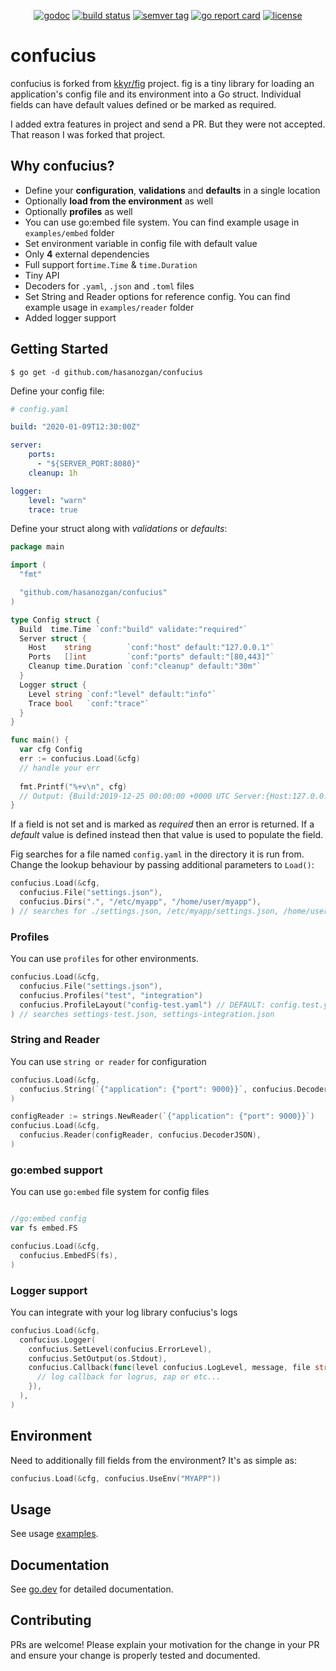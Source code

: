 <p align="center">
    <a href="https://pkg.go.dev/github.com/hasanozgan/confucius?tab=doc"><img src="https://img.shields.io/badge/go.dev-reference-007d9c?logo=go&logoColor=white" alt="godoc" title="godoc"/></a>
    <a href="https://travis-ci.org/hasanozgan/confucius"><img src="https://travis-ci.org/hasanozgan/confucius.svg?branch=master" alt="build status" title="build status"/></a>
    <a href="https://github.com/hasanozgan/confucius/releases"><img src="https://img.shields.io/github/v/tag/hasanozgan/confucius" alt="semver tag" title="semver tag"/></a>
    <a href="https://goreportcard.com/report/github.com/hasanozgan/confucius"><img src="https://goreportcard.com/badge/github.com/hasanozgan/confucius" alt="go report card" title="go report card"/></a>
    <a href="https://github.com/hasanozgan/confucius/blob/master/LICENSE"><img src="https://img.shields.io/github/license/hasanozgan/confucius" alt="license" title="license"/></a>
</p>

# confucius

confucius is forked from [kkyr/fig](github.com/kkyr/fig) project. fig is a tiny library for loading an application's config file and its environment into a Go struct. Individual fields can have default values defined or be marked as required.

I added extra features in project and send a PR. But they were not accepted. That reason I was forked that project.

## Why confucius?

- Define your **configuration**, **validations** and **defaults** in a single location
- Optionally **load from the environment** as well
- Optionally **profiles** as well
- You can use go:embed file system. You can find example usage in `examples/embed` folder
- Set environment variable in config file with default value
- Only **4** external dependencies
- Full support for`time.Time` & `time.Duration`
- Tiny API
- Decoders for `.yaml`, `.json` and `.toml` files
- Set String and Reader options for reference config. You can find example usage in `examples/reader` folder
- Added logger support

## Getting Started

`$ go get -d github.com/hasanozgan/confucius`

Define your config file:

```yaml
# config.yaml

build: "2020-01-09T12:30:00Z"

server:
    ports:
      - "${SERVER_PORT:8080}"
    cleanup: 1h

logger:
    level: "warn"
    trace: true
```

Define your struct along with _validations_ or _defaults_:

```go
package main

import (
  "fmt"

  "github.com/hasanozgan/confucius"
)

type Config struct {
  Build  time.Time `conf:"build" validate:"required"`
  Server struct {
    Host    string        `conf:"host" default:"127.0.0.1"`
    Ports   []int         `conf:"ports" default:"[80,443]"`
    Cleanup time.Duration `conf:"cleanup" default:"30m"`
  }
  Logger struct {
    Level string `conf:"level" default:"info"`
    Trace bool   `conf:"trace"`
  }
}

func main() {
  var cfg Config
  err := confucius.Load(&cfg)
  // handle your err
  
  fmt.Printf("%+v\n", cfg)
  // Output: {Build:2019-12-25 00:00:00 +0000 UTC Server:{Host:127.0.0.1 Ports:[8080] Cleanup:1h0m0s} Logger:{Level:warn Trace:true}}
}
```

If a field is not set and is marked as *required* then an error is returned. If a *default* value is defined instead then that value is used to populate the field.

Fig searches for a file named `config.yaml` in the directory it is run from. Change the lookup behaviour by passing additional parameters to `Load()`:

```go
confucius.Load(&cfg,
  confucius.File("settings.json"),
  confucius.Dirs(".", "/etc/myapp", "/home/user/myapp"),
) // searches for ./settings.json, /etc/myapp/settings.json, /home/user/myapp/settings.json

```

### Profiles

You can use `profiles` for other environments.

```go
confucius.Load(&cfg,
  confucius.File("settings.json"),
  confucius.Profiles("test", "integration")
  confucius.ProfileLayout("config-test.yaml") // DEFAULT: config.test.yaml
) // searches settings-test.json, settings-integration.json

```

### String and Reader

You can use `string or reader` for configuration

```go
confucius.Load(&cfg, 
  confucius.String(`{"application": {"port": 9000}}`, confucius.DecoderJSON),
)
```

```go
configReader := strings.NewReader(`{"application": {"port": 9000}}`)
confucius.Load(&cfg,
  confucius.Reader(configReader, confucius.DecoderJSON),
)
```

### go:embed support

You can use `go:embed` file system for config files

```go

//go:embed config
var fs embed.FS

confucius.Load(&cfg,
  confucius.EmbedFS(fs),
)
```

### Logger support

You can integrate with your log library confucius's logs

```go
confucius.Load(&cfg,
  confucius.Logger(
    confucius.SetLevel(confucius.ErrorLevel),
    confucius.SetOutput(os.Stdout),
    confucius.Callback(func(level confucius.LogLevel, message, file string, line int) {
      // log callback for logrus, zap or etc...
    }),
  ),
)
```

## Environment

Need to additionally fill fields from the environment? It's as simple as:

```go
confucius.Load(&cfg, confucius.UseEnv("MYAPP"))
```

## Usage

See usage [examples](/examples).

## Documentation

See [go.dev](https://pkg.go.dev/github.com/hasanozgan/confucius?tab=doc) for detailed documentation.

## Contributing

PRs are welcome! Please explain your motivation for the change in your PR and ensure your change is properly tested and documented.

